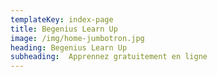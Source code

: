 ```yaml
---
templateKey: index-page
title: Begenius Learn Up
image: /img/home-jumbotron.jpg
heading: Begenius Learn Up
subheading:  Apprennez gratuitement en ligne
---
```

